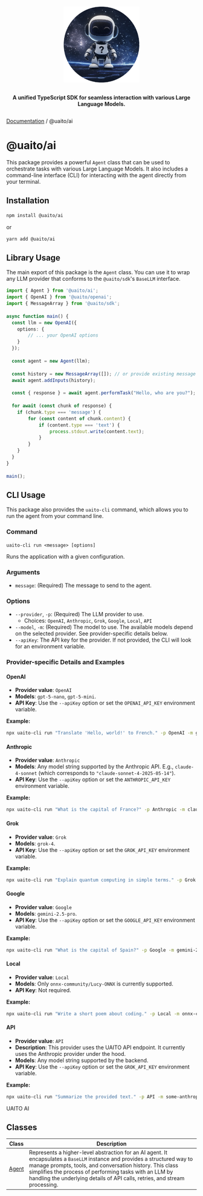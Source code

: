 <div style="display:flex; flex-direction:column; align-items:center;">
<p align="center">
  <img src="../UAITO.png" alt="UAITO Logo" width="200"/>
</p>

<p align="center">
  <strong>A unified TypeScript SDK for seamless interaction with various Large Language Models.</strong>
</p>
</div>

[Documentation](README.md) / @uaito/ai

# @uaito/ai

This package provides a powerful `Agent` class that can be used to orchestrate tasks with various Large Language Models. It also includes a command-line interface (CLI) for interacting with the agent directly from your terminal.

## Installation

```bash
npm install @uaito/ai
```

or

```bash
yarn add @uaito/ai
```

## Library Usage

The main export of this package is the `Agent` class. You can use it to wrap any LLM provider that conforms to the `@uaito/sdk`'s `BaseLLM` interface.

```typescript
import { Agent } from '@uaito/ai';
import { OpenAI } from '@uaito/openai';
import { MessageArray } from '@uaito/sdk';

async function main() {
  const llm = new OpenAI({
    options: {
        // ... your OpenAI options
    }
  });
  
  const agent = new Agent(llm);
  
  const history = new MessageArray([]); // or provide existing message history
  await agent.addInputs(history);
  
  const { response } = await agent.performTask("Hello, who are you?");
  
  for await (const chunk of response) {
    if (chunk.type === 'message') {
        for (const content of chunk.content) {
            if (content.type === 'text') {
                process.stdout.write(content.text);
            }
        }
    }
  }
}

main();
```

## CLI Usage

This package also provides the `uaito-cli` command, which allows you to run the agent from your command line.

### Command

```
uaito-cli run <message> [options]
```

Runs the application with a given configuration.

### Arguments

-   `message`: (Required) The message to send to the agent.

### Options

-   `--provider`, `-p`: (Required) The LLM provider to use.
    -   Choices: `OpenAI`, `Anthropic`, `Grok`, `Google`, `Local`, `API`
-   `--model`, `-m`: (Required) The model to use. The available models depend on the selected provider. See provider-specific details below.
-   `--apiKey`: The API key for the provider. If not provided, the CLI will look for an environment variable.

### Provider-specific Details and Examples

#### OpenAI

-   **Provider value**: `OpenAI`
-   **Models**: `gpt-5-nano`, `gpt-5-mini`.
-   **API Key**: Use the `--apiKey` option or set the `OPENAI_API_KEY` environment variable.

**Example:**
```bash
npx uaito-cli run "Translate 'Hello, world!' to French." -p OpenAI -m gpt-5-nano
```

#### Anthropic

-   **Provider value**: `Anthropic`
-   **Models**: Any model string supported by the Anthropic API. E.g., `claude-4-sonnet` (which corresponds to `"claude-sonnet-4-2025-05-14"`).
-   **API Key**: Use the `--apiKey` option or set the `ANTHROPIC_API_KEY` environment variable.

**Example:**
```bash
npx uaito-cli run "What is the capital of France?" -p Anthropic -m claude-4-sonnet
```

#### Grok

-   **Provider value**: `Grok`
-   **Models**: `grok-4`.
-   **API Key**: Use the `--apiKey` option or set the `GROK_API_KEY` environment variable.

**Example:**
```bash
npx uaito-cli run "Explain quantum computing in simple terms." -p Grok -m grok-4
```

#### Google

-   **Provider value**: `Google`
-   **Models**: `gemini-2.5-pro`.
-   **API Key**: Use the `--apiKey` option or set the `GOOGLE_API_KEY` environment variable.

**Example:**
```bash
npx uaito-cli run "What is the capital of Spain?" -p Google -m gemini-2.5-pro
```

#### Local

-   **Provider value**: `Local`
-   **Models**: Only `onnx-community/Lucy-ONNX` is currently supported.
-   **API Key**: Not required.

**Example:**
```bash
npx uaito-cli run "Write a short poem about coding." -p Local -m onnx-community/Lucy-ONNX
```

#### API

-   **Provider value**: `API`
-   **Description**: This provider uses the UAITO API endpoint. It currently uses the Anthropic provider under the hood.
-   **Models**: Any model string supported by the backend.
-   **API Key**: Use the `--apiKey` option or set the `GROK_API_KEY` environment variable.

**Example:**
```bash
npx uaito-cli run "Summarize the provided text." -p API -m some-anthropic-model
```

UAITO AI

## Classes

| Class | Description |
| ------ | ------ |
| [Agent](@uaito.ai.Class.Agent.md) | Represents a higher-level abstraction for an AI agent. It encapsulates a `BaseLLM` instance and provides a structured way to manage prompts, tools, and conversation history. This class simplifies the process of performing tasks with an LLM by handling the underlying details of API calls, retries, and stream processing. |
